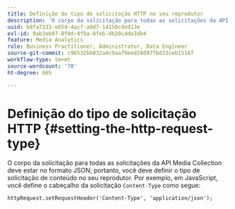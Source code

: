 ```yaml
---
title: Definição do tipo de solicitação HTTP no seu reprodutor
description: 'O corpo da solicitação para todas as solicitações da API da coleção de mídia de transmissão deve estar no formato JSON. Saiba como definir o tipo de solicitação de conteúdo no seu reprodutor. '
uuid: b8fa7233-e654-4acf-a9d7-14158cded13e
exl-id: 9ab3eb07-8f0d-4f9a-8feb-db20c4de3db4
feature: Media Analytics
role: Business Practitioner, Administrator, Data Engineer
source-git-commit: c96532bb032a4c9aaf9eed28d97fbd33ceb1516f
workflow-type: tm+mt
source-wordcount: '78'
ht-degree: 66%

---
```


# Definição do tipo de solicitação HTTP {#setting-the-http-request-type}

O corpo da solicitação para todas as solicitações da API Media Collection deve estar no formato JSON; portanto, você deve definir o tipo de solicitação de conteúdo no seu reprodutor. Por exemplo, em JavaScript, você define o cabeçalho da solicitação `Content-Type` como segue:

```
httpRequest.setRequestHeader('Content-Type', 'application/json'); 
```
